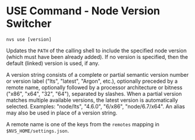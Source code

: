 # USE Command - Node Version Switcher
```
nvs use [version]
```
Updates the `PATH` of the calling shell to include the specified node version (which must have been already added). If no version is specified, then the default (linked) version is used, if any.

A version string consists of a complete or partial semantic version number or version label ("lts", "latest", "Argon", etc.), optionally preceded by a remote name, optionally followed by a processor architecture or bitness ("x86", "x64", "32", "64"), separated by slashes. When a partial version matches multiple available versions, the latest version is automatically selected. Examples: "node/lts", "4.6.0", "6/x86", "node/6.7/x64". An alias may also be used in place of a version string.

A remote name is one of the keys from the `remotes` mapping in `$NVS_HOME/settings.json`.
